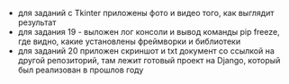  - для заданий с Tkinter приложены фото и видео того, как выглядит результат
 - для задания 19 - выложен лог консоли и вывод команды pip freeze, где видно, какие установлены фреймворки и библиотеки
 - для заданий 20 приложен скриншот и txt документ со ссылкой на другой репозиторий, там лежит готовый проект на Django, который был реализован в прошлов году
